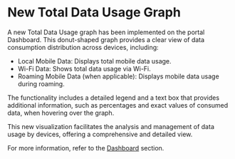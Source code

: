 # New Total Data Usage Graph

A new Total Data Usage graph has been implemented on the portal Dashboard. This donut-shaped graph provides a clear view of data consumption distribution across devices, including:

* Local Mobile Data: Displays total mobile data usage.
* Wi-Fi Data: Shows total data usage via Wi-Fi.
* Roaming Mobile Data (when applicable): Displays mobile data usage during roaming.

The functionality includes a detailed legend and a text box that provides additional information, such as percentages and exact values of consumed data, when hovering over the graph.

This new visualization facilitates the analysis and management of data usage by devices, offering a comprehensive and detailed view.

For more information, refer to the [Dashboard](../../portal/dashboard.md) section.
